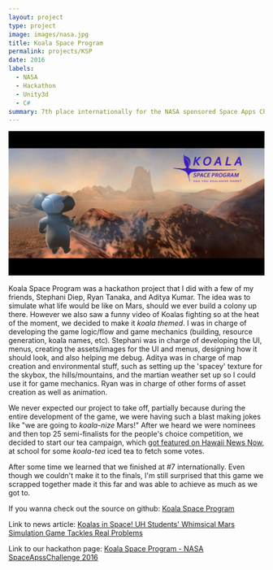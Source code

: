 ```yaml
---
layout: project
type: project
image: images/nasa.jpg
title: Koala Space Program
permalink: projects/KSP
date: 2016
labels:
  - NASA
  - Hackathon
  - Unity3d
  - C#
summary: 7th place internationally for the NASA sponsored Space Apps Challenge hackathon in 2016
---
```


<center><img class="ui medium right floated rounded image" src="../images/ksp.jpg"></center>

Koala Space Program was a hackathon project that I did with a few of my friends, Stephani Diep, Ryan Tanaka, and Aditya Kumar. The idea was to simulate what life would be like on Mars, should we ever build a colony up there. However we also saw a funny video of Koalas fighting so at the heat of the moment, we decided to make it <i>koala themed</i>. I was in charge of developing the game logic/flow and game mechanics (building, resource generation, koala names, etc). Stephani was in charge of developing the UI, menus, creating the assets/images for the UI and menus, designing how it should look, and also helping me debug. Aditya was in charge of map creation and environmental stuff, such as setting up the 'spacey' texture for the skybox, the hills/mountains, and the martian weather set up so I could use it for game mechanics. Ryan was in charge of other forms of asset creation as well as animation.

We never expected our project to take off, partially because during the entire development of the game, we were having such a blast making jokes like "we are going to <i>koala-nize</i> Mars!" After we heard we were nominees and then top 25 semi-finalists for the people's choice competition, we decided to start our tea campaign, which [got featured on Hawaii News Now](http://www.hawaiinewsnow.com/story/31941921/koalas-in-space-uh-students-whimsical-mars-simulation-game-tackles-real-problems), at school for some <i>koala-tea</i> iced tea to fetch some votes.

After some time we learned that we finished at #7 internationally. Even though we couldn't make it to the finals, I'm still surprised that this game we scrapped together made it this far and was able to achieve as much as we got to.

If you wanna check out the source on github: <a href="https://github.com/SenderJosh/koala-space-program"><i class="large github icon "></i>Koala Space Program</a>

Link to news article: <a href="http://www.hawaiinewsnow.com/story/31941921/koalas-in-space-uh-students-whimsical-mars-simulation-game-tackles-real-problems">Koalas in Space! UH Students' Whimsical Mars Simulation Game Tackles Real Problems</a>

Link to our hackathon page: <a href="https://2016.spaceappschallenge.org/challenges/mars/space-route-66/projects/koala-space-program">Koala Space Program - NASA SpaceApssChallenge 2016</a>
